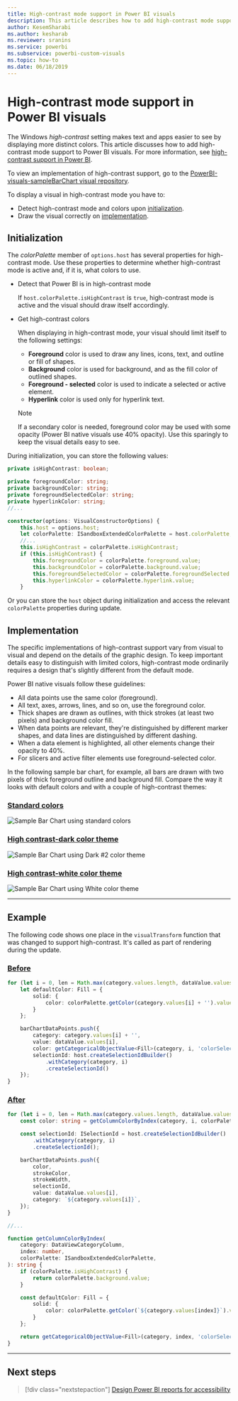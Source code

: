 ```yaml
---
title: High-contrast mode support in Power BI visuals
description: This article describes how to add high-contrast mode support to Power BI visuals.
author: KesemSharabi
ms.author: kesharab
ms.reviewer: sranins
ms.service: powerbi
ms.subservice: powerbi-custom-visuals
ms.topic: how-to
ms.date: 06/18/2019
---
```


# High-contrast mode support in Power BI visuals

The Windows *high-contrast* setting makes text and apps easier to see by displaying more distinct colors. This article discusses how to add high-contrast mode support to Power BI visuals. For more information, see [high-contrast support in Power BI](../../create-reports/desktop-accessibility-creating-reports.md#high-contrast-color-view).

To view an implementation of high-contrast support, go to the [PowerBI-visuals-sampleBarChart visual repository](https://github.com/Microsoft/PowerBI-visuals-sampleBarChart/commit/61011c82b66ca0d3321868f1d089c65101ca42e6).

To display a visual in high-contrast mode you have to:

* Detect high-contrast mode and colors upon [initialization](#initialization).
* Draw the visual correctly on [implementation](#implementation).

## Initialization

The *colorPalette* member of `options.host` has several properties for high-contrast mode. Use these properties to determine whether high-contrast mode is active and, if it is, what colors to use.

* Detect that Power BI is in high-contrast mode

    If `host.colorPalette.isHighContrast` is `true`, high-contrast mode is active and the visual should draw itself accordingly.

* Get high-contrast colors

    When displaying in high-contrast mode, your visual should limit itself to the following settings:

    * **Foreground** color is used to draw any lines, icons, text, and outline or fill of shapes.
    * **Background** color is used for background, and as the fill color of outlined shapes.
    * **Foreground - selected** color is used to indicate a selected or active element.
    * **Hyperlink** color is used only for hyperlink text.

    > [!NOTE]
    > If a secondary color is needed, foreground color may be used with some opacity (Power BI native visuals use 40% opacity). Use this sparingly to keep the visual details easy to see.

During initialization, you can store the following values:

```typescript
private isHighContrast: boolean;

private foregroundColor: string;
private backgroundColor: string;
private foregroundSelectedColor: string;
private hyperlinkColor: string;
//...

constructor(options: VisualConstructorOptions) {
    this.host = options.host;
    let colorPalette: ISandboxExtendedColorPalette = host.colorPalette;
    //...
    this.isHighContrast = colorPalette.isHighContrast;
    if (this.isHighContrast) {
        this.foregroundColor = colorPalette.foreground.value;
        this.backgroundColor = colorPalette.background.value;
        this.foregroundSelectedColor = colorPalette.foregroundSelected.value;
        this.hyperlinkColor = colorPalette.hyperlink.value;
    }
```

Or you can store the `host` object during initialization and access the relevant `colorPalette` properties during update.

## Implementation

The specific implementations of high-contrast support vary from visual to visual and depend on the details of the graphic design. To keep important details easy to distinguish with limited colors, high-contrast mode ordinarily requires a design that's slightly different from the default mode.

Power BI native visuals follow these guidelines:

* All data points use the same color (foreground).
* All text, axes, arrows, lines, and so on, use the foreground color.
* Thick shapes are drawn as outlines, with thick strokes (at least two pixels) and background color fill.
* When data points are relevant, they're distinguished by different marker shapes, and data lines are distinguished by different dashing.
* When a data element is highlighted, all other elements change their opacity to 40%.
* For slicers and active filter elements use foreground-selected color.

In the following sample bar chart, for example, all bars are drawn with two pixels of thick foreground outline and background fill. Compare the way it looks with default colors and with a couple of high-contrast themes:

### [Standard colors](#tab/Standard)

![Sample Bar Chart using standard colors](media/high-contrast-support/hc-samplebarchart-standard.png)

### [High contrast-dark color theme](#tab/Dark)

![Sample Bar Chart using *Dark #2* color theme](media/high-contrast-support/hc-samplebarchart-dark2.png)

### [High contrast-white color theme](#tab/White)

![Sample Bar Chart using *White* color theme](media/high-contrast-support/hc-samplebarchart-white.png)

---

## Example

The following code shows one place in the `visualTransform` function that was changed to support high-contrast. It's called as part of rendering during the update.

### [Before](#tab/NoHighContrast)

```typescript
for (let i = 0, len = Math.max(category.values.length, dataValue.values.length); i < len; i++) {
    let defaultColor: Fill = {
        solid: {
            color: colorPalette.getColor(category.values[i] + '').value
        }
    };

    barChartDataPoints.push({
        category: category.values[i] + '',
        value: dataValue.values[i],
        color: getCategoricalObjectValue<Fill>(category, i, 'colorSelector', 'fill', defaultColor).solid.color,
        selectionId: host.createSelectionIdBuilder()
            .withCategory(category, i)
            .createSelectionId()
    });
}
```

### [After](#tab/HighContrast)

```typescript
for (let i = 0, len = Math.max(category.values.length, dataValue.values.length); i < len; i++) {
    const color: string = getColumnColorByIndex(category, i, colorPalette);

    const selectionId: ISelectionId = host.createSelectionIdBuilder()
        .withCategory(category, i)
        .createSelectionId();

    barChartDataPoints.push({
        color,
        strokeColor,
        strokeWidth,
        selectionId,
        value: dataValue.values[i],
        category: `${category.values[i]}`,
    });
}

//...

function getColumnColorByIndex(
    category: DataViewCategoryColumn,
    index: number,
    colorPalette: ISandboxExtendedColorPalette,
): string {
    if (colorPalette.isHighContrast) {
        return colorPalette.background.value;
    }

    const defaultColor: Fill = {
        solid: {
            color: colorPalette.getColor(`${category.values[index]}`).value,
        }
    };

    return getCategoricalObjectValue<Fill>(category, index, 'colorSelector', 'fill', defaultColor).solid.color;
}
```

---

## Next steps

>[!div class="nextstepaction"]
>[Design Power BI reports for accessibility](../../create-reports/desktop-accessibility-creating-reports.md)

